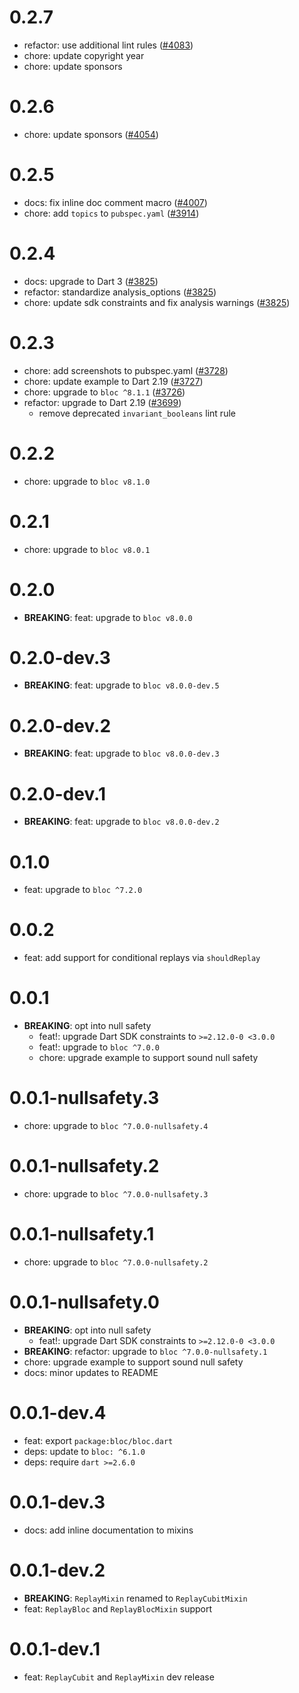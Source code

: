 # 0.2.7

- refactor: use additional lint rules ([#4083](https://github.com/felangel/bloc/pull/4083))
- chore: update copyright year
- chore: update sponsors

# 0.2.6

- chore: update sponsors ([#4054](https://github.com/felangel/bloc/pull/4054))

# 0.2.5

- docs: fix inline doc comment macro ([#4007](https://github.com/felangel/bloc/pull/4007))
- chore: add `topics` to `pubspec.yaml` ([#3914](https://github.com/felangel/bloc/pull/3914))

# 0.2.4

- docs: upgrade to Dart 3 ([#3825](https://github.com/felangel/bloc/pull/3825))
- refactor: standardize analysis_options ([#3825](https://github.com/felangel/bloc/pull/3825))
- chore: update sdk constraints and fix analysis warnings ([#3825](https://github.com/felangel/bloc/pull/3825))

# 0.2.3

- chore: add screenshots to pubspec.yaml ([#3728](https://github.com/felangel/bloc/pull/3728))
- chore: update example to Dart 2.19 ([#3727](https://github.com/felangel/bloc/pull/3727))
- chore: upgrade to `bloc ^8.1.1` ([#3726](https://github.com/felangel/bloc/pull/3726))
- refactor: upgrade to Dart 2.19 ([#3699](https://github.com/felangel/bloc/pull/3699))
  - remove deprecated `invariant_booleans` lint rule

# 0.2.2

- chore: upgrade to `bloc v8.1.0`

# 0.2.1

- chore: upgrade to `bloc v8.0.1`

# 0.2.0

- **BREAKING**: feat: upgrade to `bloc v8.0.0`

# 0.2.0-dev.3

- **BREAKING**: feat: upgrade to `bloc v8.0.0-dev.5`

# 0.2.0-dev.2

- **BREAKING**: feat: upgrade to `bloc v8.0.0-dev.3`

# 0.2.0-dev.1

- **BREAKING**: feat: upgrade to `bloc v8.0.0-dev.2`

# 0.1.0

- feat: upgrade to `bloc ^7.2.0`

# 0.0.2

- feat: add support for conditional replays via `shouldReplay`

# 0.0.1

- **BREAKING**: opt into null safety
  - feat!: upgrade Dart SDK constraints to `>=2.12.0-0 <3.0.0`
  - feat!: upgrade to `bloc ^7.0.0`
  - chore: upgrade example to support sound null safety

# 0.0.1-nullsafety.3

- chore: upgrade to `bloc ^7.0.0-nullsafety.4`

# 0.0.1-nullsafety.2

- chore: upgrade to `bloc ^7.0.0-nullsafety.3`

# 0.0.1-nullsafety.1

- chore: upgrade to `bloc ^7.0.0-nullsafety.2`

# 0.0.1-nullsafety.0

- **BREAKING**: opt into null safety
  - feat!: upgrade Dart SDK constraints to `>=2.12.0-0 <3.0.0`
- **BREAKING**: refactor: upgrade to `bloc ^7.0.0-nullsafety.1`
- chore: upgrade example to support sound null safety
- docs: minor updates to README

# 0.0.1-dev.4

- feat: export `package:bloc/bloc.dart`
- deps: update to `bloc: ^6.1.0`
- deps: require `dart >=2.6.0`

# 0.0.1-dev.3

- docs: add inline documentation to mixins

# 0.0.1-dev.2

- **BREAKING**: `ReplayMixin` renamed to `ReplayCubitMixin`
- feat: `ReplayBloc` and `ReplayBlocMixin` support

# 0.0.1-dev.1

- feat: `ReplayCubit` and `ReplayMixin` dev release
